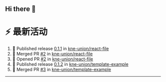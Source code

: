 ## Hi there 👋

<!--

**Here are some ideas to get you started:**

🙋‍♀️ A short introduction - what is your organization all about?
🌈 Contribution guidelines - how can the community get involved?
👩‍💻 Useful resources - where can the community find your docs? Is there anything else the community should know?
🍿 Fun facts - what does your team eat for breakfast?
🧙 Remember, you can do mighty things with the power of [Markdown](https://docs.github.com/github/writing-on-github/getting-started-with-writing-and-formatting-on-github/basic-writing-and-formatting-syntax)
-->


# ⚡ 最新活动

<!--START_SECTION:activity-->
1. 🚀 Published release [0.1.1](https://github.com/kne-union/react-file/releases/tag/0.1.1) in [kne-union/react-file](https://github.com/kne-union/react-file)
2. 🎉 Merged PR [#2](https://github.com/kne-union/react-file/pull/2) in [kne-union/react-file](https://github.com/kne-union/react-file)
3. 💪 Opened PR [#2](https://github.com/kne-union/react-file/pull/2) in [kne-union/react-file](https://github.com/kne-union/react-file)
4. 🚀 Published release [0.1.2](https://github.com/kne-union/template-example/releases/tag/0.1.2) in [kne-union/template-example](https://github.com/kne-union/template-example)
5. 🎉 Merged PR [#3](https://github.com/kne-union/template-example/pull/3) in [kne-union/template-example](https://github.com/kne-union/template-example)
<!--END_SECTION:activity-->

---
